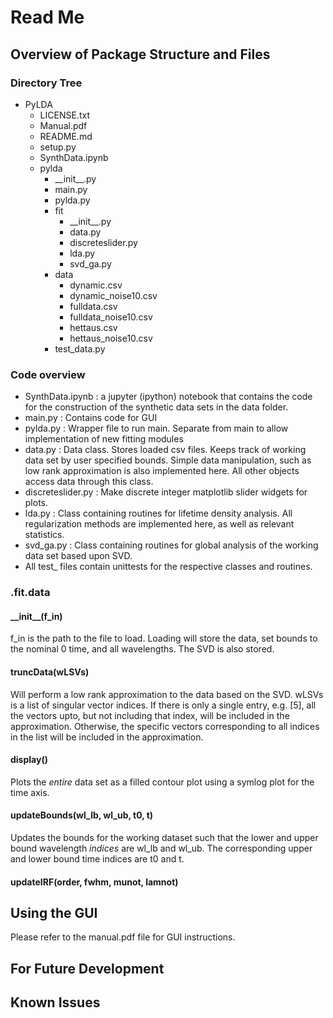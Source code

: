 # Read Me

## Overview of Package Structure and Files
### Directory Tree
* PyLDA
  * LICENSE.txt
  * Manual.pdf
  * README.md
  * setup.py
  * SynthData.ipynb
  * pylda
    * \_\_init\_\_.py
    * main.py
    * pylda.py
    * fit
      * \_\_init\_\_.py
      * data.py
      * discreteslider.py
      * lda.py
      * svd_ga.py
    * data
      * dynamic.csv
      * dynamic_noise10.csv
      * fulldata.csv
      * fulldata_noise10.csv
      * hettaus.csv
      * hettaus_noise10.csv
    * test_data.py

### Code overview
* SynthData.ipynb : a jupyter (ipython) notebook that contains the code for the construction of the synthetic data sets in the data folder.
* main.py : Contains code for GUI
* pylda.py : Wrapper file to run main.  Separate from main to allow implementation of new fitting modules
* data.py : Data class.  Stores loaded csv files.  Keeps track of working data set by user specified bounds.  Simple data manipulation, such as low rank approximation is also implemented here.  All other objects access data through this class.
* discreteslider.py : Make discrete integer matplotlib slider widgets for plots.
* lda.py : Class containing routines for lifetime density analysis.  All regularization methods are implemented here, as well as relevant statistics.
* svd_ga.py : Class containing routines for global analysis of the working data set based upon SVD.
* All test_ files contain unittests for the respective classes and routines.

### .fit.data
#### \_\_init\_\_(f_in)
f_in is the path to the file to load.  Loading will store the data, set bounds to the nominal 0 time, and all wavelengths.  The SVD is also stored.

#### truncData(wLSVs)
Will perform a low rank approximation to the data based on the SVD.  wLSVs is a list of singular vector indices.  If there is only a single entry, e.g. [5], all the vectors upto, but not including that index, will be included in the approximation.  Otherwise, the specific vectors corresponding to all indices in the list will be included in the approximation.

#### display()
Plots the *entire* data set as a filled contour plot using a symlog plot for the time axis.

#### updateBounds(wl_lb, wl_ub, t0, t)
Updates the bounds for the working dataset such that the lower and upper bound wavelength *indices* are wl_lb and wl_ub.  The corresponding upper and lower bound time indices are t0 and t.

#### updateIRF(order, fwhm, munot, lamnot)

## Using the GUI
Please refer to the manual.pdf file for GUI instructions.

## For Future Development

## Known Issues
